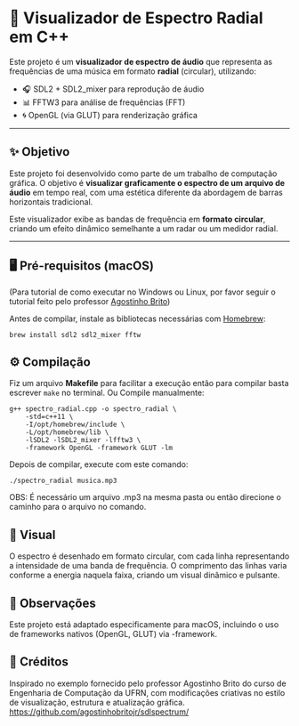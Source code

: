 # 🎵 Visualizador de Espectro Radial em C++

Este projeto é um **visualizador de espectro de áudio** que representa as frequências de uma música em formato **radial** (circular), utilizando:

- 🎧 SDL2 + SDL2_mixer para reprodução de áudio
- 📊 FFTW3 para análise de frequências (FFT)
- 🌀 OpenGL (via GLUT) para renderização gráfica

---

## ✨ Objetivo

Este projeto foi desenvolvido como parte de um trabalho de computação gráfica. O objetivo é **visualizar graficamente o espectro de um arquivo de áudio** em tempo real, com uma estética diferente da abordagem de barras horizontais tradicional.

Este visualizador exibe as bandas de frequência em **formato circular**, criando um efeito dinâmico semelhante a um radar ou um medidor radial.

---

## 🖥️ Pré-requisitos (macOS)
(Para tutorial de como executar no Windows ou Linux, por favor seguir o tutorial feito pelo professor [Agostinho Brito](https://github.com/agostinhobritojr/sdlspectrum/))

Antes de compilar, instale as bibliotecas necessárias com [Homebrew](https://brew.sh):

```
brew install sdl2 sdl2_mixer fftw
```
## ⚙️ Compilação

Fiz um arquivo **Makefile** para facilitar a execução então para compilar basta escrever ```make``` no terminal. 
Ou
Compile manualmente:
```
g++ spectro_radial.cpp -o spectro_radial \
    -std=c++11 \
    -I/opt/homebrew/include \
    -L/opt/homebrew/lib \
    -lSDL2 -lSDL2_mixer -lfftw3 \
    -framework OpenGL -framework GLUT -lm
```
Depois de compilar, execute com este comando:
```
./spectro_radial musica.mp3
```

OBS: É necessário um arquivo .mp3 na mesma pasta ou então direcione o caminho para o arquivo no comando.

## 📸 Visual

O espectro é desenhado em formato circular, com cada linha representando a intensidade de uma banda de frequência. O comprimento das linhas varia conforme a energia naquela faixa, criando um visual dinâmico e pulsante.

## 🔧 Observações

Este projeto está adaptado especificamente para macOS, incluindo o uso de frameworks nativos (OpenGL, GLUT) via -framework.

## 🧠 Créditos

Inspirado no exemplo fornecido pelo professor Agostinho Brito do curso de Engenharia de Computação da UFRN, com modificações criativas no estilo de visualização, estrutura e atualização gráfica.
https://github.com/agostinhobritojr/sdlspectrum/

